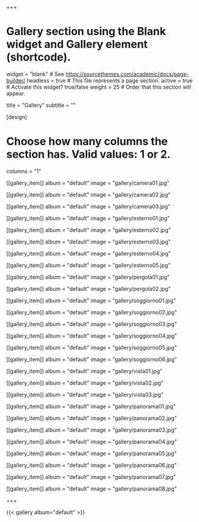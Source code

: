 +++
# Gallery section using the Blank widget and Gallery element (shortcode).
widget = "blank"  # See https://sourcethemes.com/academic/docs/page-builder/
headless = true  # This file represents a page section.
active = true  # Activate this widget? true/false
weight = 25  # Order that this section will appear.

title = "Gallery"
subtitle = ""

[design]
  # Choose how many columns the section has. Valid values: 1 or 2.
  columns = "1"

[[gallery_item]]
album = "default"
image = "gallery/camera01.jpg"

[[gallery_item]]
album = "default"
image = "gallery/camera02.jpg"

[[gallery_item]]
album = "default"
image = "gallery/camera03.jpg"

[[gallery_item]]
album = "default"
image = "gallery/esterno01.jpg"

[[gallery_item]]
album = "default"
image = "gallery/esterno02.jpg"

[[gallery_item]]
album = "default"
image = "gallery/esterno03.jpg"

[[gallery_item]]
album = "default"
image = "gallery/esterno04.jpg"

[[gallery_item]]
album = "default"
image = "gallery/esterno05.jpg"

[[gallery_item]]
album = "default"
image = "gallery/pergola01.jpg"

[[gallery_item]]
album = "default"
image = "gallery/pergola02.jpg"


[[gallery_item]]
album = "default"
image = "gallery/soggiorno01.jpg"

[[gallery_item]]
album = "default"
image = "gallery/soggiorno02.jpg"

[[gallery_item]]
album = "default"
image = "gallery/soggiorno03.jpg"

[[gallery_item]]
album = "default"
image = "gallery/soggiorno04.jpg"

[[gallery_item]]
album = "default"
image = "gallery/soggiorno05.jpg"

[[gallery_item]]
album = "default"
image = "gallery/soggiorno06.jpg"

[[gallery_item]]
album = "default"
image = "gallery/vista01.jpg"

[[gallery_item]]
album = "default"
image = "gallery/vista02.jpg"

[[gallery_item]]
album = "default"
image = "gallery/vista03.jpg"


[[gallery_item]]
album = "default"
image = "gallery/panorama01.jpg"

[[gallery_item]]
album = "default"
image = "gallery/panorama02.jpg"

[[gallery_item]]
album = "default"
image = "gallery/panorama03.jpg"

[[gallery_item]]
album = "default"
image = "gallery/panorama04.jpg"

[[gallery_item]]
album = "default"
image = "gallery/panorama05.jpg"

[[gallery_item]]
album = "default"
image = "gallery/panorama06.jpg"

[[gallery_item]]
album = "default"
image = "gallery/panorama07.jpg"

[[gallery_item]]
album = "default"
image = "gallery/panorama08.jpg"

+++

{{< gallery album="default" >}}
